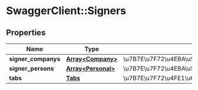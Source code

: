 # SwaggerClient::Signers

## Properties
Name | Type | Description | Notes
------------ | ------------- | ------------- | -------------
**signer_companys** | [**Array&lt;Company&gt;**](Company.md) | \u7B7E\u7F72\u4EBA\u5217\u8868\uFF08\u516C\u53F8\uFF09 | [optional] 
**signer_persons** | [**Array&lt;Personal&gt;**](Personal.md) | \u7B7E\u7F72\u4EBA\u5217\u8868\uFF08\u4E2A\u4EBA\uFF09 | [optional] 
**tabs** | [**Tabs**](Tabs.md) | \u7B7E\u7F72\u4FE1\u606F\u9762\u677F | [optional] 


